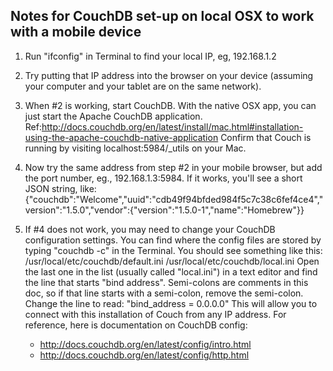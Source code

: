 ## Notes for CouchDB set-up on local OSX to work with a mobile device

1. Run "ifconfig" in Terminal to find your local IP, eg, 192.168.1.2 

2. Try putting that IP address into the browser on your device (assuming your computer and your tablet are on the same network).

3. When #2 is working, start CouchDB. With the native OSX app, you can just start the Apache CouchDB application.
	Ref:http://docs.couchdb.org/en/latest/install/mac.html#installation-using-the-apache-couchdb-native-application 
	Confirm that Couch is running by visiting localhost:5984/_utils on your Mac.
	
4. Now try the same address from step #2 in your mobile browser, but add the port number, eg., 192.168.1.3:5984. If it works, you'll see a short JSON string, like:
{"couchdb":"Welcome","uuid":"cdb49f94bfded984f5c7c38c6fef4ce4","version":"1.5.0","vendor":{"version":"1.5.0-1","name":"Homebrew"}}

5. If #4 does not work, you may need to change your CouchDB configuration settings. You can find where the config files are stored by typing "couchdb -c" in the Terminal. You should see something like this: 
/usr/local/etc/couchdb/default.ini
/usr/local/etc/couchdb/local.ini
Open the last one in the list (usually called "local.ini") in a text editor and find the line that starts "bind address". Semi-colons are comments in this doc, so if that line starts with a semi-colon, remove the semi-colon. Change the line to read: "bind_address = 0.0.0.0" This will allow you to connect with this installation of Couch from any IP address. 
For reference, here is documentation on CouchDB config: 
	* http://docs.couchdb.org/en/latest/config/intro.html 
	* http://docs.couchdb.org/en/latest/config/http.html


